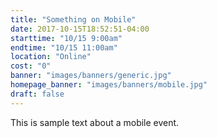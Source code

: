 ```yaml
---
title: "Something on Mobile"
date: 2017-10-15T18:52:51-04:00
starttime: "10/15 9:00am"
endtime: "10/15 11:00am"
location: "Online"
cost: "0"
banner: "images/banners/generic.jpg"
homepage_banner: "images/banners/mobile.jpg"
draft: false
---
```


This is sample text about a mobile event.